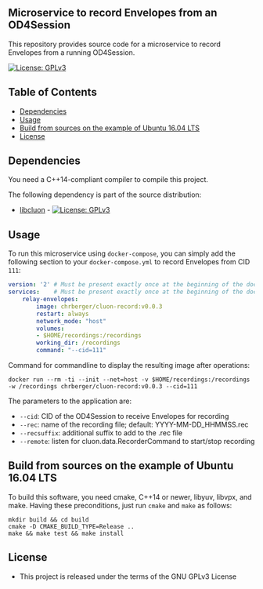 ## Microservice to record Envelopes from an OD4Session

This repository provides source code for a microservice to record Envelopes
from a running OD4Session.

[![License: GPLv3](https://img.shields.io/badge/license-GPL--3-blue.svg
)](https://www.gnu.org/licenses/gpl-3.0.txt)


## Table of Contents
* [Dependencies](#dependencies)
* [Usage](#usage)
* [Build from sources on the example of Ubuntu 16.04 LTS](#build-from-sources-on-the-example-of-ubuntu-1604-lts)
* [License](#license)


## Dependencies
You need a C++14-compliant compiler to compile this project.

The following dependency is part of the source distribution:
* [libcluon](https://github.com/chrberger/libcluon) - [![License: GPLv3](https://img.shields.io/badge/license-GPL--3-blue.svg
)](https://www.gnu.org/licenses/gpl-3.0.txt)


## Usage
To run this microservice using `docker-compose`, you can simply add the following
section to your `docker-compose.yml` to record Envelopes from CID `111`:

```yml
version: '2' # Must be present exactly once at the beginning of the docker-compose.yml file
services:    # Must be present exactly once at the beginning of the docker-compose.yml file
    relay-envelopes:
        image: chrberger/cluon-record:v0.0.3
        restart: always
        network_mode: "host"
        volumes:
        - $HOME/recordings:/recordings
        working_dir: /recordings
        command: "--cid=111"
```

Command for commandline to display the resulting image after operations:
```
docker run --rm -ti --init --net=host -v $HOME/recordings:/recordings -w /recordings chrberger/cluon-record:v0.0.3 --cid=111
```

The parameters to the application are:
* `--cid`: CID of the OD4Session to receive Envelopes for recording
* `--rec`: name of the recording file; default: YYYY-MM-DD_HHMMSS.rec
* `--recsuffix`: additional suffix to add to the .rec file
* `--remote`: listen for cluon.data.RecorderCommand to start/stop recording

## Build from sources on the example of Ubuntu 16.04 LTS
To build this software, you need cmake, C++14 or newer, libyuv, libvpx, and make.
Having these preconditions, just run `cmake` and `make` as follows:

```
mkdir build && cd build
cmake -D CMAKE_BUILD_TYPE=Release ..
make && make test && make install
```


## License

* This project is released under the terms of the GNU GPLv3 License

